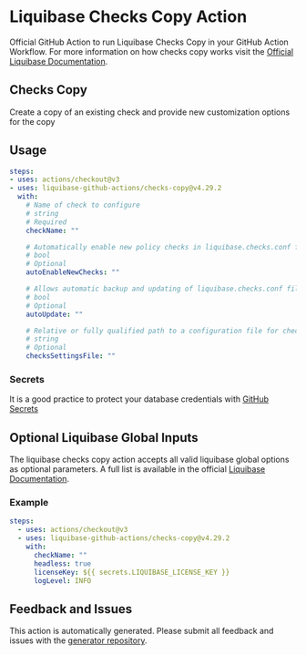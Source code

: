 # Liquibase Checks Copy Action
Official GitHub Action to run Liquibase Checks Copy in your GitHub Action Workflow. For more information on how checks copy works visit the [Official Liquibase Documentation](https://docs.liquibase.com/commands/home.html).
## Checks Copy
Create a copy of an existing check and provide new customization options for the copy
## Usage
```yaml
steps:
- uses: actions/checkout@v3
- uses: liquibase-github-actions/checks-copy@v4.29.2
  with:
    # Name of check to configure
    # string
    # Required
    checkName: ""

    # Automatically enable new policy checks in liquibase.checks.conf file when they are available. Options: [true|false]
    # bool
    # Optional
    autoEnableNewChecks: ""

    # Allows automatic backup and updating of liquibase.checks.conf file when new policy checks are available, or for file format changes. Options: [on|off]
    # bool
    # Optional
    autoUpdate: ""

    # Relative or fully qualified path to a configuration file for checks execution
    # string
    # Optional
    checksSettingsFile: ""

```

### Secrets
It is a good practice to protect your database credentials with [GitHub Secrets](https://docs.github.com/en/actions/security-guides/encrypted-secrets)

## Optional Liquibase Global Inputs
The liquibase checks copy action accepts all valid liquibase global options as optional parameters. A full list is available in the official [Liquibase Documentation](https://docs.liquibase.com/parameters/command-parameters.html).

### Example
```yaml
steps:
  - uses: actions/checkout@v3
  - uses: liquibase-github-actions/checks-copy@v4.29.2
    with:
      checkName: ""
      headless: true
      licenseKey: ${{ secrets.LIQUIBASE_LICENSE_KEY }}
      logLevel: INFO
```

## Feedback and Issues
This action is automatically generated. Please submit all feedback and issues with the [generator repository](https://github.com/liquibase/github-action-generator/issues).
